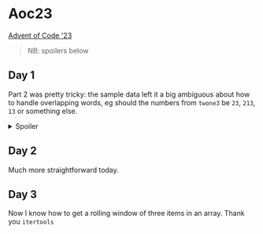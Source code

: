 # Aoc23
[Advent of Code '23](https://adventofcode.com/2023)

> NB: spoilers below

## Day 1

Part 2 was pretty tricky: the sample data left it a big ambiguous about how to handle overlapping words, 
eg should the numbers from `twone3` be `23`, `213`, `13` or something else.

<details>
  <summary>Spoiler</summary>
  
  My initial guess was wrong - overlapping words are all counted.
</details>

## Day 2

Much more straightforward today. 

## Day 3

Now I know how to get a rolling window of three items in an array. Thank you `itertools`